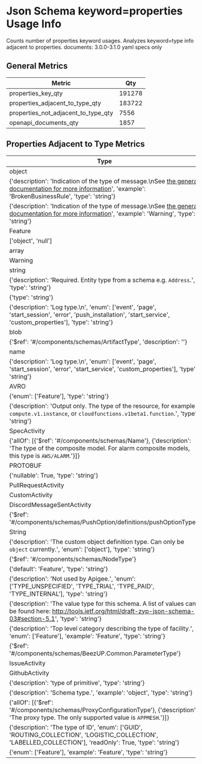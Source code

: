 # Json Schema keyword=properties Usage Info

Counts number of properties keyword usages. Analyzes keyword=type info adjacent to properties. documents: 3.0.0-3.1.0 yaml specs only

## General Metrics
| Metric                              | Qty    |
| ----------------------------------- | ------ |
| properties_key_qty                  | 191278 |
| properties_adjacent_to_type_qty     | 183722 |
| properties_not_adjacent_to_type_qty | 7556   |
| openapi_documents_qty               | 1857   |
## Properties Adjacent to Type Metrics
| Type                                                                                                                                                                                         | Qty    |
| -------------------------------------------------------------------------------------------------------------------------------------------------------------------------------------------- | ------ |
| object                                                                                                                                                                                       | 182100 |
| {'description': 'Indication of the type of message.\nSee [the general documentation for more information](./#section/Response/Messages)', 'example': 'BrokenBusinessRule', 'type': 'string'} | 814    |
| {'description': 'Indication of the type of message.\nSee [the general documentation for more information](./#section/Response/Messages)', 'example': 'Warning', 'type': 'string'}            | 501    |
| Feature                                                                                                                                                                                      | 83     |
| ['object', 'null']                                                                                                                                                                           | 55     |
| array                                                                                                                                                                                        | 44     |
| Warning                                                                                                                                                                                      | 24     |
| string                                                                                                                                                                                       | 18     |
| {'description': 'Required. Entity type from a schema e.g. `Address`.', 'type': 'string'}                                                                                                     | 9      |
| {'type': 'string'}                                                                                                                                                                           | 7      |
| {'description': 'Log type.\n', 'enum': ['event', 'page', 'start_session', 'error', 'push_installation', 'start_service', 'custom_properties'], 'type': 'string'}                             | 6      |
| blob                                                                                                                                                                                         | 6      |
| {'$ref': '#/components/schemas/ArtifactType', 'description': ''}                                                                                                                             | 5      |
| name                                                                                                                                                                                         | 4      |
| {'description': 'Log type.\n', 'enum': ['event', 'page', 'start_session', 'error', 'start_service', 'custom_properties'], 'type': 'string'}                                                  | 3      |
| AVRO                                                                                                                                                                                         | 3      |
| {'enum': ['Feature'], 'type': 'string'}                                                                                                                                                      | 3      |
| {'description': 'Output only. The type of the resource, for example `compute.v1.instance`, or `cloudfunctions.v1beta1.function`.', 'type': 'string'}                                         | 3      |
| SpecActivity                                                                                                                                                                                 | 3      |
| {'allOf': [{'$ref': '#/components/schemas/Name'}, {'description': 'The type of the composite model. For alarm composite models, this type is <code>AWS/ALARM</code>.'}]}                     | 3      |
| PROTOBUF                                                                                                                                                                                     | 2      |
| {'nullable': True, 'type': 'string'}                                                                                                                                                         | 2      |
| PullRequestActivity                                                                                                                                                                          | 2      |
| CustomActivity                                                                                                                                                                               | 2      |
| DiscordMessageSentActivity                                                                                                                                                                   | 2      |
| {'$ref': '#/components/schemas/PushOption/definitions/pushOptionType'}                                                                                                                       | 2      |
| String                                                                                                                                                                                       | 2      |
| {'description': 'The custom object definition type. Can only be `object` currently.', 'enum': ['object'], 'type': 'string'}                                                                  | 1      |
| {'$ref': '#/components/schemas/NodeType'}                                                                                                                                                    | 1      |
| {'default': 'Feature', 'type': 'string'}                                                                                                                                                     | 1      |
| {'description': 'Not used by Apigee.', 'enum': ['TYPE_UNSPECIFIED', 'TYPE_TRIAL', 'TYPE_PAID', 'TYPE_INTERNAL'], 'type': 'string'}                                                           | 1      |
| {'description': 'The value type for this schema. A list of values can be found here: http://tools.ietf.org/html/draft-zyp-json-schema-03#section-5.1', 'type': 'string'}                     | 1      |
| {'description': 'Top level category describing the type of facility.', 'enum': ['Feature'], 'example': 'Feature', 'type': 'string'}                                                          | 1      |
| {'$ref': '#/components/schemas/BeezUP.Common.ParameterType'}                                                                                                                                 | 1      |
| IssueActivity                                                                                                                                                                                | 1      |
| GithubActivity                                                                                                                                                                               | 1      |
| {'description': 'type of primitive', 'type': 'string'}                                                                                                                                       | 1      |
| {'description': 'Schema type.', 'example': 'object', 'type': 'string'}                                                                                                                       | 1      |
| {'allOf': [{'$ref': '#/components/schemas/ProxyConfigurationType'}, {'description': 'The proxy type. The only supported value is <code>APPMESH</code>.'}]}                                   | 1      |
| {'description': 'The type of ID', 'enum': ['GUID', 'ROUTING_COLLECTION', 'LOGISTIC_COLLECTION', 'LABELLED_COLLECTION'], 'readOnly': True, 'type': 'string'}                                  | 1      |
| {'enum': ['Feature'], 'example': 'Feature', 'type': 'string'}                                                                                                                                | 1      |
